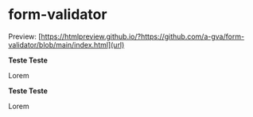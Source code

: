# form-validator
Preview: [https://htmlpreview.github.io/?https://github.com/a-gva/form-validator/blob/main/index.html](url)

**Teste
Teste**

Lorem

**Teste
Teste**

Lorem
